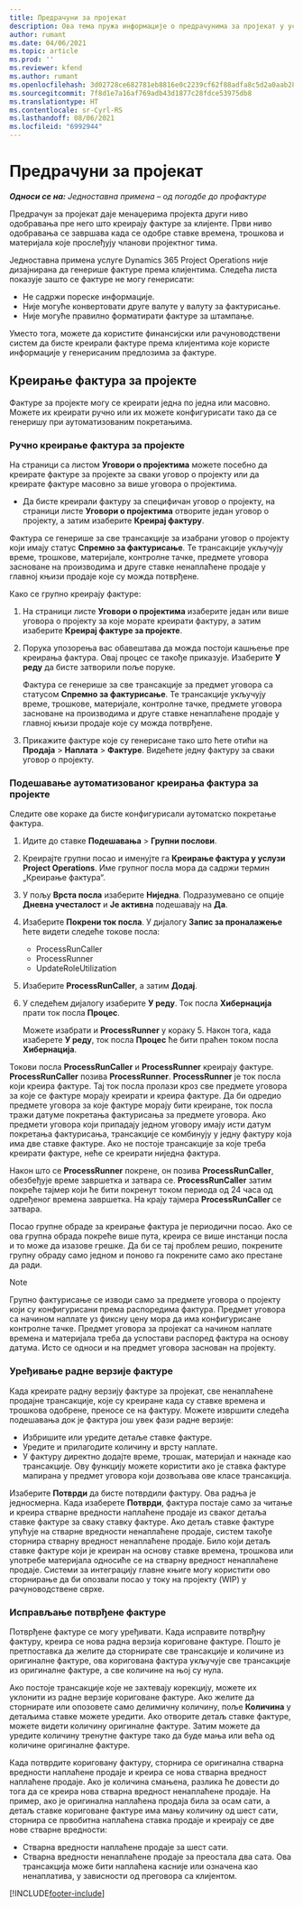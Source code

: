 ```yaml
---
title: Предрачуни за пројекат
description: Ова тема пружа информације о предрачунима за пројекат у услузи Project Operations.
author: rumant
ms.date: 04/06/2021
ms.topic: article
ms.prod: ''
ms.reviewer: kfend
ms.author: rumant
ms.openlocfilehash: 3d02728ce682781eb8816e0c2239cf62f88adfa8c5d2a0aab280be053c2a5ae6
ms.sourcegitcommit: 7f8d1e7a16af769adb43d1877c28fdce53975db8
ms.translationtype: HT
ms.contentlocale: sr-Cyrl-RS
ms.lasthandoff: 08/06/2021
ms.locfileid: "6992944"
---
```

# <a name="proforma-project-pnvoices"></a>Предрачуни за пројекат

_**Односи се на:** Једноставна примена – од погодбе до профактуре_

Предрачун за пројекат даје менаџерима пројекта други ниво одобравања пре него што креирају фактуре за клијенте. Први ниво одобравања се завршава када се одобре ставке времена, трошкова и материјала које прослеђују чланови пројектног тима.

Једноставна примена услуге Dynamics 365 Project Operations није дизајнирана да генерише фактуре према клијентима. Следећа листа показује зашто се фактуре не могу генерисати:

- Не садржи пореске информације.
- Није могуће конвертовати друге валуте у валуту за фактурисање.
- Није могуће правилно форматирати фактуре за штампање.

Уместо тога, можете да користите финансијски или рачуноводствени систем да бисте креирали фактуре према клијентима које користе информације у генерисаним предлозима за фактуре.

## <a name="creating-project-invoices"></a>Креирање фактура за пројекте

Фактуре за пројекте могу се креирати једна по једна или масовно. Можете их креирати ручно или их можете конфигурисати тако да се генеришу при аутоматизованим покретањима.

### <a name="manually-create-project-invoices"></a>Ручно креирање фактура за пројекте 

На страници са листом **Уговори о пројектима** можете посебно да креирате фактуре за пројекте за сваки уговор о пројекту или да креирате фактуре масовно за више уговора о пројектима.

   - Да бисте креирали фактуру за специфичан уговор о пројекту, на страници листе **Уговори о пројектима** отворите један уговор о пројекту, а затим изаберите **Креирај фактуру**.

   Фактура се генерише за све трансакције за изабрани уговор о пројекту који имају статус **Спремно за фактурисање**. Те трансакције укључују време, трошкове, материјале, контролне тачке, предмете уговора засноване на производима и друге ставке ненаплаћене продаје у главној књизи продаје које су можда потврђене.

Како се групно креирају фактуре:

1. На страници листе **Уговори о пројектима** изаберите један или више уговора о пројекту за које морате креирати фактуру, а затим изаберите **Креирај фактуре за пројекте**.
2. Порука упозорења вас обавештава да можда постоји кашњење пре креирања фактура. Овај процес се такође приказује. Изаберите **У реду** да бисте затворили поље поруке.

   Фактура се генерише за све трансакције за предмет уговора са статусом **Спремно за фактурисање**. Те трансакције укључују време, трошкове, материјале, контролне тачке, предмете уговора засноване на производима и друге ставке ненаплаћене продаје у главној књизи продаје које су можда потврђене.

3. Прикажите фактуре које су генерисане тако што ћете отићи на **Продаја** \> **Наплата** \> **Фактуре**. Видећете једну фактуру за сваки уговор о пројекту.

### <a name="set-up-automated-creation-of-project-invoices"></a>Подешавање аутоматизованог креирања фактура за пројекте 

Следите ове кораке да бисте конфигурисали аутоматско покретање фактура.

1. Идите до ставке **Подешавања** \> **Групни послови**.
2. Креирајте групни посао и именујте га **Креирање фактура у услузи Project Operations**. Име групног посла мора да садржи термин „Креирање фактура“.
3. У пољу **Врста посла** изаберите **Ниједна**. Подразумевано се опције **Дневна учесталост** и **Је активна** подешавају на **Да**.
4. Изаберите **Покрени ток посла**. У дијалогу **Запис за проналажење** ћете видети следеће токове посла:

    - ProcessRunCaller
    - ProcessRunner
    - UpdateRoleUtilization

5. Изаберите **ProcessRunCaller**, а затим **Додај**.
6. У следећем дијалогу изаберите **У реду**. Ток посла **Хибернација** прати ток посла **Процес**.

    Можете изабрати и **ProcessRunner** у кораку 5. Након тога, када изаберете **У реду**, ток посла **Процес** ће бити праћен током посла **Хибернација**.

Токови посла **ProcessRunCaller** и **ProcessRunner** креирају фактуре. **ProcessRunCaller** позива **ProcessRunner**. **ProcessRunner** је ток посла који креира фактуре. Тај ток посла пролази кроз све предмете уговора за које се фактуре морају креирати и креира фактуре. Да би одредио предмете уговора за које фактуре морају бити креиране, ток посла тражи датуме покретања фактурисања за предмете уговора. Ако предмети уговора који припадају једном уговору имају исти датум покретања фактурисања, трансакције се комбинују у једну фактуру која има две ставке фактуре. Ако не постоје трансакције за које треба креирати фактуре, неће се креирати ниједна фактура.

Након што се **ProcessRunner** покрене, он позива **ProcessRunCaller**, обезбеђује време завршетка и затвара се. **ProcessRunCaller** затим покреће тајмер који ће бити покренут током периода од 24 часа од одређеног времена завршетка. На крају тајмера **ProcessRunCaller** се затвара.

Посао групне обраде за креирање фактура је периодични посао. Ако се ова групна обрада покреће више пута, креира се више инстанци посла и то може да изазове грешке. Да би се тај проблем решио, покрените групну обраду само једном и поново га покрените само ако престане да ради.

> [!NOTE]
> Групно фактурисање се изводи само за предмете уговора о пројекту који су конфигурисани према распоредима фактура. Предмет уговора са начином наплате уз фиксну цену мора да има конфигурисане контролне тачке. Предмет уговора за пројекат са начином наплате времена и материјала треба да успостави распоред фактура на основу датума. Исто се односи и на предмет уговора заснован на пројекту.      
 
### <a name="edit-a-draft-invoice"></a>Уређивање радне верзије фактуре

Када креирате радну верзију фактуре за пројекат, све ненаплаћене продајне трансакције, које су креиране када су ставке времена и трошкова одобрене, преносе се на фактуру. Можете извршити следећа подешавања док је фактура још увек фази радне верзије:

- Избришите или уредите детаље ставке фактуре.
- Уредите и прилагодите количину и врсту наплате.
- У фактуру директно додајте време, трошак, материјал и накнаде као трансакције. Ову функцију можете користити ако је ставка фактуре мапирана у предмет уговора који дозвољава ове класе трансакција.

Изаберите **Потврди** да бисте потврдили фактуру. Ова радња је једносмерна. Када изаберете **Потврди**, фактура постаје само за читање и креира стварне вредности наплаћене продаје из сваког детаља ставке фактуре за сваку ставку фактуре. Ако детаљ ставке фактуре упућује на стварне вредности ненаплаћене продаје, систем такође сторнира стварну вредност ненаплаћене продаје. Било који детаљ ставке фактуре који је креиран на основу ставке времена, трошкова или употребе материјала односиће се на стварну вредност ненаплаћене продаје. Системи за интеграцију главне књиге могу користити ово сторнирање да би опозвали посао у току на пројекту (WIP) у рачуноводствене сврхе.

### <a name="correct-a-confirmed-invoice"></a>Исправљање потврђене фактуре

Потврђене фактуре се могу уређивати. Када исправите потврђну фактуру, креира се нова радна верзија кориговане фактуре. Пошто је претпоставка да желите да сторнирате све трансакције и количине из оригиналне фактуре, ова коригована фактура укључује све трансакције из оригиналне фактуре, а све количине на њој су нула.

Ако постоје трансакције које не захтевају корекцију, можете их уклонити из радне верзије кориговане фактуре. Ако желите да сторнирате или опозовете само делимичну количину, поље **Количина** у детаљима ставке можете уредити. Ако отворите детаљ ставке фактуре, можете видети количину оригиналне фактуре. Затим можете да уредите количину тренутне фактуре тако да буде мања или већа од количине оригиналне фактуре.

Када потврдите кориговану фактуру, сторнира се оригинална стварна вредности наплаћене продаје и креира се нова стварна вредност наплаћене продаје. Ако је количина смањена, разлика ће довести до тога да се креира нова стварна вредност ненаплаћене продаје. На пример, ако је оригинална наплаћена продаја била за осам сати, а детаљ ставке кориговане фактуре има мању количину од шест сати, сторнира се првобитна наплаћена ставка продаје и креирају се две нове стварне вредности:

- Стварна вредности наплаћене продаје за шест сати.
- Стварна вредности ненаплаћене продаје за преостала два сата. Ова трансакција може бити наплаћена касније или означена као ненаплатива, у зависности од преговора са клијентом.



[!INCLUDE[footer-include](../../includes/footer-banner.md)]
